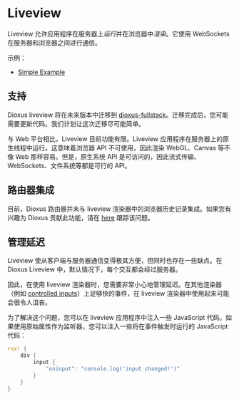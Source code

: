 # Liveview

Liveview 允许应用程序在服务器上*运行*并在浏览器中*渲染*。它使用 WebSockets 在服务器和浏览器之间进行通信。

示例：
- [Simple Example](https://github.com/DioxusLabs/dioxus/tree/v0.5/packages/liveview/examples/axum.rs)

## 支持

Dioxus liveview 将在未来版本中迁移到 [dioxus-fullstack](./fullstack/index.md)。迁移完成后，您可能需要更新代码。我们计划让这次迁移尽可能简单。

与 Web 平台相比，Liveview 目前功能有限。Liveview 应用程序在服务器上的原生线程中运行。这意味着浏览器 API 不可使用，因此渲染 WebGL、Canvas 等不像 Web 那样容易。但是，原生系统 API 是可访问的，因此流式传输、WebSockets、文件系统等都是可行的 API。

## 路由器集成

目前，Dioxus 路由器并未与 liveview 渲染器中的浏览器历史记录集成。如果您有兴趣为 Dioxus 贡献此功能，请在 [here](https://github.com/DioxusLabs/dioxus/issues/1038) 跟踪该问题。

## 管理延迟

Liveview 使从客户端与服务器通信变得极其方便，但同时也存在一些缺点。在 Dioxus Liveview 中，默认情况下，每个交互都会经过服务器。


因此，在使用 liveview 渲染器时，您需要非常小心地管理延迟。在其他渲染器（例如 [controlled inputs](../../reference/user_input.md)）上足够快的事件，在 liveview 渲染器中使用起来可能会很令人沮丧。


为了解决这个问题，您可以在 liveview 应用程序中注入一些 JavaScript 代码。如果使用原始属性作为监听器，您可以注入一些将在事件触发时运行的 JavaScript 代码：

```rust
rsx! {
    div {
        input {
            "oninput": "console.log('input changed!')"
        }
    }
}
```